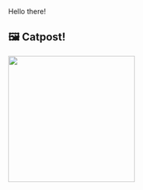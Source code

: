 Hello there!



## 🖼️ Catpost!

<sub>
    <img src="https://cdn2.thecatapi.com/images/d9o.jpg" height="256">
</sub>

